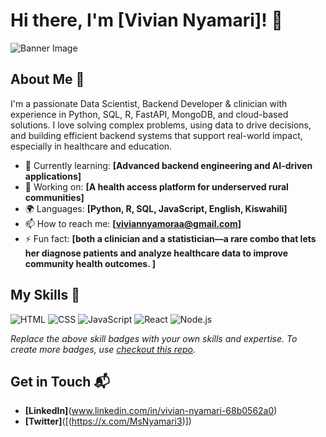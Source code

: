 # Hi there, I'm [Vivian Nyamari]! 👋
![Banner Image]([https://github.com/vivian-nyamari/portfolio/blob/main/assets/banner.jpg?raw=true])

## About Me 🚀

I'm a passionate Data Scientist, Backend Developer & clinician with experience in Python, SQL, R, FastAPI, MongoDB, and cloud-based solutions. I love solving complex problems, using data to drive decisions, and building efficient backend systems that support real-world impact, especially in healthcare and education.


- 🌱 Currently learning: **[Advanced backend engineering and AI-driven applications]**
- 🔭 Working on: **[A health access platform for underserved rural communities]**
- 🌍 Languages: **[Python, R, SQL, JavaScript, English, Kiswahili]**
- 📫 How to reach me: **[viviannyamoraa@gmail.com]**
- ⚡ Fun fact: **[both a clinician and a statistician—a rare combo that lets her diagnose patients and analyze healthcare data to improve community health outcomes. ]**

## My Skills 🧠

![HTML](https://img.shields.io/badge/-HTML-E34F26?style=flat-square&logo=html5&logoColor=white)
![CSS](https://img.shields.io/badge/-CSS-1572B6?style=flat-square&logo=css3&logoColor=white)
![JavaScript](https://img.shields.io/badge/-JavaScript-F7DF1E?style=flat-square&logo=javascript&logoColor=black)
![React](https://img.shields.io/badge/-React-61DAFB?style=flat-square&logo=react&logoColor=black)
![Node.js](https://img.shields.io/badge/-Node.js-339933?style=flat-square&logo=node.js&logoColor=white)

*Replace the above skill badges with your own skills and expertise. To create more badges, use [checkout this repo](https://github.com/alexandresanlim/Badges4-README.md-Profile).*



## Get in Touch 📬


- **[LinkedIn]**(www.linkedin.com/in/vivian-nyamari-68b0562a0)
- **[Twitter]**([(https://x.com/MsNyamari3)])


